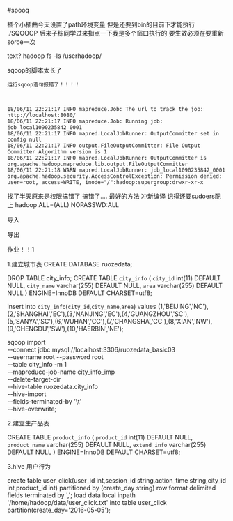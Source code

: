 #spooq
>>
插个小插曲今天设置了path环境变量
但是还要到bin的目前下才能执行  ./SQOOOP
后来子栋同学过来指点一下我是多个窗口执行的 要生效必须在要重新sorce一次
>>
text?
hadoop fs -ls  /userhadoop/

sqoop的脚本太长了
```
运行sqoop语句报错了！！！！



18/06/11 22:21:17 INFO mapreduce.Job: The url to track the job: http://localhost:8080/
18/06/11 22:21:17 INFO mapreduce.Job: Running job: job_local1090235842_0001
18/06/11 22:21:17 INFO mapred.LocalJobRunner: OutputCommitter set in config null
18/06/11 22:21:17 INFO output.FileOutputCommitter: File Output Committer Algorithm version is 1
18/06/11 22:21:17 INFO mapred.LocalJobRunner: OutputCommitter is org.apache.hadoop.mapreduce.lib.output.FileOutputCommitter
18/06/11 22:21:18 WARN mapred.LocalJobRunner: job_local1090235842_0001
org.apache.hadoop.security.AccessControlException: Permission denied: user=root, access=WRITE, inode="/":hadoop:supergroup:drwxr-xr-x
```
找了半天原来是权限搞错了  搞错了....
最好的方法 冲新编译  记得还要sudoers配上
    hadoop  ALL=(ALL)       NOPASSWD:ALL




导入

导出

作业！！1



1.建立城市表
CREATE DATABASE ruozedata;

DROP TABLE city_info;
CREATE TABLE `city_info` (
  `city_id` int(11) DEFAULT NULL,
  `city_name` varchar(255) DEFAULT NULL,
  `area` varchar(255) DEFAULT NULL
) ENGINE=InnoDB DEFAULT CHARSET=utf8;


insert  into `city_info`(`city_id`,`city_name`,`area`) values (1,'BEIJING','NC'),(2,'SHANGHAI','EC'),(3,'NANJING','EC'),(4,'GUANGZHOU','SC'),(5,'SANYA','SC'),(6,'WUHAN','CC'),(7,'CHANGSHA','CC'),(8,'XIAN','NW'),(9,'CHENGDU','SW'),(10,'HAERBIN','NE');



sqoop import \
--connect jdbc:mysql://localhost:3306/ruozedata_basic03 \
--username root --password root \
--table city_info -m 1 \
--mapreduce-job-name city_info_imp \
--delete-target-dir \
--hive-table ruozedata.city_info \
--hive-import \
--fields-terminated-by '\t' \
--hive-overwrite;




2.建立生产品表






CREATE TABLE `product_info` (
  `product_id` int(11) DEFAULT NULL,
  `product_name` varchar(255) DEFAULT NULL,
  `extend_info` varchar(255) DEFAULT NULL
) ENGINE=InnoDB DEFAULT CHARSET=utf8;


3.hive  用户行为

create table user_click(user_id int,session_id string,action_time string,city_id int,product_id int)
partitioned by (create_day string)
row format delimited fields terminated by ',';
load data local inpath '/home/hadoop/data/user_click.txt' into table user_click partition(create_day='2016-05-05');


